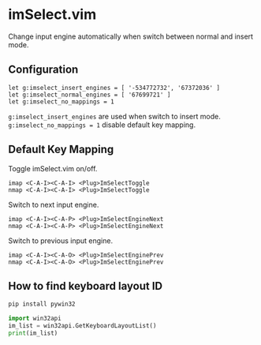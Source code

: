 # imSelect.vim

Change input engine automatically when switch between normal and insert mode.

## Configuration

```vim
let g:imselect_insert_engines = [ '-534772732', '67372036' ]
let g:imselect_normal_engines = [ '67699721' ]
let g:imselect_no_mappings = 1
```

`g:imselect_insert_engines` are used when switch to insert mode.
`g:imselect_no_mappings = 1` disable default key mapping.

## Default Key Mapping

Toggle imSelect.vim on/off.

```vim
imap <C-A-I><C-A-I> <Plug>ImSelectToggle
nmap <C-A-I><C-A-I> <Plug>ImSelectToggle
```

Switch to next input engine.

```vim
imap <C-A-I><C-A-P> <Plug>ImSelectEngineNext
nmap <C-A-I><C-A-P> <Plug>ImSelectEngineNext
```

Switch to previous input engine.

```vim
imap <C-A-I><C-A-O> <Plug>ImSelectEnginePrev
nmap <C-A-I><C-A-O> <Plug>ImSelectEnginePrev
```

## How to find keyboard layout ID

```bash
pip install pywin32
```

```python
import win32api
im_list = win32api.GetKeyboardLayoutList()
print(im_list)
```
